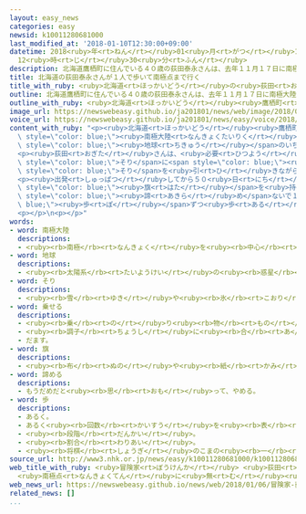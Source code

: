 ```yaml
---
layout: easy_news
categories: easy
newsid: k10011280681000
last_modified_at: '2018-01-10T12:30:00+09:00'
datetime: 2018<ruby>年<rt>ねん</rt></ruby>01<ruby>月<rt>がつ</rt></ruby>10<ruby>日<rt>にち</rt></ruby>
  12<ruby>時<rt>じ</rt></ruby>30<ruby>分<rt>ふん</rt></ruby>
description: 北海道鷹栖町に住んでいる４０歳の荻田泰永さんは、去年１１月１７日に南極大陸の海岸を出発して、地球のいちばん南にある南極点に向かいました。
title: 北海道の荻田泰永さんが１人で歩いて南極点まで行く
title_with_ruby: <ruby>北海道<rt>ほっかいどう</rt></ruby>の<ruby>荻田<rt>おぎた</rt></ruby><ruby>泰永<rt>やすなが</rt></ruby>さんが<ruby>１人<rt>ひとり</rt></ruby>で<ruby>歩<rt>ある</rt></ruby>いて<ruby>南極点<rt>なんきょくてん</rt></ruby>まで<ruby>行<rt>い</rt></ruby>く
outline: 北海道鷹栖町に住んでいる４０歳の荻田泰永さんは、去年１１月１７日に南極大陸の海岸を出発して、地球のいちばん南にある南極点に向かいました。
outline_with_ruby: <ruby>北海道<rt>ほっかいどう</rt></ruby><ruby>鷹栖町<rt>たかすちょう</rt></ruby>に<ruby>住<rt>す</rt></ruby>んでいる４０<ruby>歳<rt>さい</rt></ruby>の<ruby>荻田<rt>おぎた</rt></ruby><ruby>泰永<rt>やすなが</rt></ruby>さんは、<ruby>去年<rt>きょねん</rt></ruby>１１<ruby>月<rt>がつ</rt></ruby>１７<ruby>日<rt>にち</rt></ruby>に<ruby>南極大陸<rt>なんきょくたいりく</rt></ruby>の<ruby>海岸<rt>かいがん</rt></ruby>を<ruby>出発<rt>しゅっぱつ</rt></ruby>して、<ruby>地球<rt>ちきゅう</rt></ruby>のいちばん<ruby>南<rt>みなみ</rt></ruby>にある<ruby>南極点<rt>なんきょくてん</rt></ruby>に<ruby>向<rt>む</rt></ruby>かいました。
image_url: https://newswebeasy.github.io/ja201801/news/web/image/2018/01/06/K10011280681_1801061105_1801061108_01_02.jpg
voice_url: https://newswebeasy.github.io/ja201801/news/easy/voice/2018/01/10/k10011280681000.mp3
content_with_ruby: "<p><ruby>北海道<rt>ほっかいどう</rt></ruby><ruby>鷹栖町<rt>たかすちょう</rt></ruby>に<ruby>住<rt>す</rt></ruby>んでいる４０<ruby>歳<rt>さい</rt></ruby>の<ruby>荻田<rt>おぎた</rt></ruby><ruby>泰永<rt>やすなが</rt></ruby>さんは、<ruby>去年<rt>きょねん</rt></ruby>１１<ruby>月<rt>がつ</rt></ruby>１７<ruby>日<rt>にち</rt></ruby>に<span\
  \ style=\"color: blue;\"><ruby>南極大陸<rt>なんきょくたいりく</rt></ruby></span>の<ruby>海岸<rt>かいがん</rt></ruby>を<ruby>出発<rt>しゅっぱつ</rt></ruby>して、<span\
  \ style=\"color: blue;\"><ruby>地球<rt>ちきゅう</rt></ruby></span>のいちばん<ruby>南<rt>みなみ</rt></ruby>にある<ruby>南極点<rt>なんきょくてん</rt></ruby>に<ruby>向<rt>む</rt></ruby>かいました。</p>\n\
  <p><ruby>荻田<rt>おぎた</rt></ruby>さんは、<ruby>必要<rt>ひつよう</rt></ruby>な<ruby>食<rt>た</rt></ruby>べ<ruby>物<rt>もの</rt></ruby>や<ruby>水<rt>みず</rt></ruby>などを<ruby>全部<rt>ぜんぶ</rt></ruby><span\
  \ style=\"color: blue;\">そり</span>に<span style=\"color: blue;\"><ruby>乗<rt>の</rt></ruby>せ</span>て、<ruby>自分<rt>じぶん</rt></ruby>で<ruby>運<rt>はこ</rt></ruby>ぶことにしました。<ruby>重<rt>おも</rt></ruby>さ１００ｋｇ<ruby>以上<rt>いじょう</rt></ruby>の<span\
  \ style=\"color: blue;\">そり</span>を<ruby>引<rt>ひ</rt></ruby>きながら、<ruby>南極点<rt>なんきょくてん</rt></ruby>までの１１３０ｋｍを<ruby>１人<rt>ひとり</rt></ruby>で<ruby>歩<rt>ある</rt></ruby>きました。</p>\n\
  <p><ruby>出発<rt>しゅっぱつ</rt></ruby>してから５０<ruby>日<rt>にち</rt></ruby>になった１<ruby>月<rt>がつ</rt></ruby><ruby>６日<rt>むいか</rt></ruby>の<ruby>朝<rt>あさ</rt></ruby>、<ruby>荻田<rt>おぎた</rt></ruby>さんから<ruby>東京<rt>とうきょう</rt></ruby>の<ruby>事務所<rt>じむしょ</rt></ruby>に「<ruby>南極点<rt>なんきょくてん</rt></ruby>に<ruby>着<rt>つ</rt></ruby>いた」という<ruby>電話<rt>でんわ</rt></ruby>がありました。<ruby>南極点<rt>なんきょくてん</rt></ruby>で<ruby>日本<rt>にっぽん</rt></ruby>の<span\
  \ style=\"color: blue;\"><ruby>旗<rt>はた</rt></ruby></span>を<ruby>持<rt>も</rt></ruby>っている<ruby>写真<rt>しゃしん</rt></ruby>なども<ruby>送<rt>おく</rt></ruby>ってきました。<ruby>荻田<rt>おぎた</rt></ruby>さんは「<span\
  \ style=\"color: blue;\"><ruby>諦<rt>あきら</rt></ruby>め</span>ないで１<span style=\"color:\
  \ blue;\"><ruby>歩<rt>ぽ</rt></ruby></span>ずつ<ruby>歩<rt>ある</rt></ruby>き<ruby>続<rt>つづ</rt></ruby>けたら、<ruby>大変<rt>たいへん</rt></ruby>な<ruby>道<rt>みち</rt></ruby>でも<ruby>進<rt>すす</rt></ruby>むことができると<ruby>思<rt>おも</rt></ruby>いました」と<ruby>話<rt>はな</rt></ruby>しました。</p>\n\
  <p></p>\n<p></p>"
words:
- word: 南極大陸
  descriptions:
  - <ruby><rb>南極</rb><rt>なんきょく</rt></ruby>を<ruby><rb>中心</rb><rt>ちゅうしん</rt></ruby>とした<ruby><rb>大陸</rb><rt>たいりく</rt></ruby>。<ruby><rb>一年</rb><rt>いちねん</rt></ruby>じゅう<ruby><rb>厚</rb><rt>あつ</rt></ruby>い<ruby><rb>氷</rb><rt>こおり</rt></ruby>と<ruby><rb>雪</rb><rt>ゆき</rt></ruby>におおわれている。
- word: 地球
  descriptions:
  - <ruby><rb>太陽系</rb><rt>たいようけい</rt></ruby>の<ruby><rb>惑星</rb><rt>わくせい</rt></ruby>の<ruby><rb>一</rb><rt>ひと</rt></ruby>つ。<ruby><rb>太陽</rb><rt>たいよう</rt></ruby>から<ruby><rb>３番</rb><rt>さんばん</rt></ruby>めの<ruby><rb>星</rb><rt>ほし</rt></ruby>で、わたしたちが<ruby><rb>住</rb><rt>す</rt></ruby>んでいる<ruby><rb>天体</rb><rt>てんたい</rt></ruby>。<ruby><rb>自分</rb><rt>じぶん</rt></ruby>で<ruby><rb>回</rb><rt>まわ</rt></ruby>りながら（<ruby><rb>自転</rb><rt>じてん</rt></ruby>）、さらに<ruby><rb>太陽</rb><rt>たいよう</rt></ruby>の<ruby><rb>周</rb><rt>まわ</rt></ruby>りを３６５<ruby><rb>日</rb><rt>にち</rt></ruby>で<ruby><rb>回</rb><rt>まわ</rt></ruby>っている（<ruby><rb>公転</rb><rt>こうてん</rt></ruby>）。
- word: そり
  descriptions:
  - <ruby><rb>雪</rb><rt>ゆき</rt></ruby>や<ruby><rb>氷</rb><rt>こおり</rt></ruby>の<ruby><rb>上</rb><rt>うえ</rt></ruby>をすべらせて、<ruby><rb>人</rb><rt>ひと</rt></ruby>や<ruby><rb>荷物</rb><rt>にもつ</rt></ruby>を<ruby><rb>運</rb><rt>はこ</rt></ruby>ぶ<ruby><rb>乗</rb><rt>の</rt></ruby>り<ruby><rb>物</rb><rt>もの</rt></ruby>。
- word: 乗せる
  descriptions:
  - <ruby><rb>乗</rb><rt>の</rt></ruby>り<ruby><rb>物</rb><rt>もの</rt></ruby>や<ruby><rb>動物</rb><rt>どうぶつ</rt></ruby>などに<ruby><rb>人</rb><rt>ひと</rt></ruby>や<ruby><rb>物</rb><rt>もの</rt></ruby>を<ruby><rb>積</rb><rt>つ</rt></ruby>む。
  - <ruby><rb>調子</rb><rt>ちょうし</rt></ruby>に<ruby><rb>合</rb><rt>あ</rt></ruby>わせる。
  - だます。
- word: 旗
  descriptions:
  - <ruby><rb>布</rb><rt>ぬの</rt></ruby>や<ruby><rb>紙</rb><rt>かみ</rt></ruby>で<ruby><rb>作</rb><rt>つく</rt></ruby>り、さおなどの<ruby><rb>先</rb><rt>さき</rt></ruby>につけて、かざりや<ruby><rb>目</rb><rt>め</rt></ruby>じるしとするもの。
- word: 諦める
  descriptions:
  - もうだめだと<ruby><rb>思</rb><rt>おも</rt></ruby>って、やめる。
- word: 歩
  descriptions:
  - あるく。
  - あるく<ruby><rb>回数</rb><rt>かいすう</rt></ruby>を<ruby><rb>表</rb><rt>あらわ</rt></ruby>すことば。
  - <ruby><rb>段階</rb><rt>だんかい</rt></ruby>。
  - <ruby><rb>割合</rb><rt>わりあい</rt></ruby>。
  - <ruby><rb>将棋</rb><rt>しょうぎ</rt></ruby>のこまの<ruby><rb>一</rb><rt>ひと</rt></ruby>つ。
source_url: http://www3.nhk.or.jp/news/easy/k10011280681000/k10011280681000.html
web_title_with_ruby: <ruby>冒険家<rt>ぼうけんか</rt></ruby> <ruby>荻田<rt>おぎた</rt></ruby><ruby>泰<rt>たい</rt></ruby><ruby>永<rt>えい</rt></ruby>さん
  <ruby>南極点<rt>なんきょくてん</rt></ruby>に<ruby>無<rt>む</rt></ruby><ruby>補給<rt>ほきゅう</rt></ruby>で<ruby>単独<rt>たんどく</rt></ruby><ruby>踏破<rt>とうは</rt></ruby>
web_news_url: https://newswebeasy.github.io/news/web/2018/01/06/冒険家-荻田泰永さん-南極点に無補給で単独踏破
related_news: []
...
```

